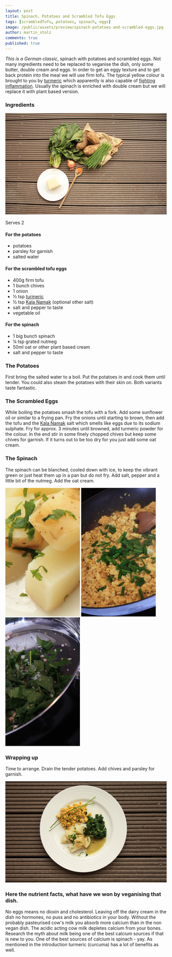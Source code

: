 ```yaml
---
layout: post
title: Spinach, Potatoes and Scrambled Tofu Eggs
tags: [scrambledTofu, potatoes, spinach, eggs]
image: /public/assets/preview/spinach-potatoes-and-scrambled-eggs.jpg
author: martin_stolz
comments: true
published: true
---
```


*This is a German classic*, spinach with potatoes and scrambled eggs. Not many ingredients need to be replaced to veganise the dish, only some butter, double cream and eggs. In order to get an eggy texture and to get back protein into the meal we will use firm tofu. The typical yellow colour is brought to you by [turmeric](https://en.wikipedia.org/wiki/Turmeric) which apparently is also capable of [fighting inflammation](http://nutritionfacts.org/video/turmeric-curcumin-and-rheumatoid-arthritis/). Usually the spinach is enriched with double cream but we will replace it with plant based version.

<!--more-->

### Ingredients
![The ingredients](/public/assets/spinach-potatoes-and-scrambled-eggs-ingredients.jpg "The ingredients")

Serves 2

#### For the potatoes
* potatoes
* parsley for garnish
* salted water

#### For the scrambled tofu eggs
* 400g firm tofu
* 1 bunch chives
* 1 onion
* ½ tsp [turmeric](https://en.wikipedia.org/wiki/Turmeric)
* ½ tsp [Kala Namak](https://en.wikipedia.org/wiki/Kala_Namak) (optional other salt)
* salt and pepper to taste
* vegetable oil

#### For the spinach
* 1 big bunch spinach
* ¼ tsp grated nutmeg
* 50ml oat or other plant based cream
* salt and pepper to taste

### The Potatoes
First bring the salted water to a boil. Put the potatoes in and cook them until tender. You could also steam the potatoes with their skin on. Both variants taste fantastic.

### The Scrambled Eggs
While boiling the potatoes smash the tofu with a fork. Add some sunflower oil or similar to a frying pan. Fry the onions until starting to brown, then add the tofu and the [Kala Namak](https://en.wikipedia.org/wiki/Kala_Namak) salt which smells like eggs due to its sodium sulphate. Fry for approx. 3 minutes until browned, add turmeric powder for the colour. In the end stir in some finely chopped chives but keep some chives for garnish. If it turns out to be too dry for you just add some oat cream.

### The Spinach
The spinach can be blanched, cooled down with ice, to keep the vibrant green or just heat them up in a pan but do not fry. Add salt, pepper and a little bit of the nutmeg. Add the oat cream.

![](/public/assets/spinach-potatoes-and-scrambled-eggs-result-1.jpg)
![](/public/assets/spinach-potatoes-and-scrambled-eggs-result-2.jpg)
![](/public/assets/spinach-potatoes-and-scrambled-eggs-result-3.jpg)

### Wrapping up
Time to arrange. Drain the tender potatoes. Add chives and parsley for garnish.

![The result](/public/assets/spinach-potatoes-and-scrambled-eggs-result.jpg "The result")

### Here the nutrient facts, what have we won by veganising that dish.

No eggs means no dioxin and cholesterol. Leaving off the dairy cream in the dish no hormones, no puss and no antibiotics in your body. Without the probably pasteurised cow's milk you absorb more calcium than in the non vegan dish. The acidic acting cow milk depletes calcium from your bones. Research the myth about milk being one of the best calcium sources if that is new to you. One of the best sources of calcium is spinach - yay. As mentioned in the introduction turmeric (curcuma) has a lot of benefits as well.